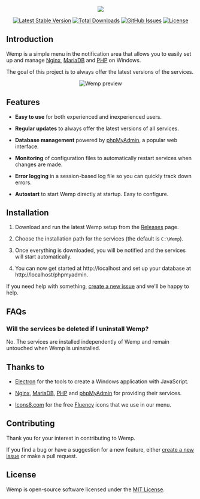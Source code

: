 <p align="center"><img src="https://user-images.githubusercontent.com/69470382/125867402-6a8af134-1e03-4d98-b1df-c347a2849c4e.png"></p>

<p align="center">
<a href="https://github.com/electronfriends/wemp/releases/latest"><img src="https://img.shields.io/github/v/release/electronfriends/wemp.svg?style=flat-square" alt="Latest Stable Version"></a>
<a href="https://github.com/electronfriends/wemp/releases"><img src="https://img.shields.io/github/downloads/electronfriends/wemp/total.svg?style=flat-square" alt="Total Downloads"></a>
<a href="https://github.com/electronfriends/wemp/issues"><img src="https://img.shields.io/github/issues/electronfriends/wemp.svg?style=flat-square" alt="GitHub Issues"></a>
<a href="LICENSE"><img src="https://img.shields.io/github/license/electronfriends/wemp.svg?style=flat-square" alt="License"></a>
</p>

## Introduction

Wemp is a simple menu in the notification area that allows you to easily set up and manage [Nginx](https://nginx.org), [MariaDB](https://mariadb.org) and [PHP](https://php.net) on Windows.

The goal of this project is to always offer the latest versions of the services.

<p align="center"><img src="https://user-images.githubusercontent.com/69470382/175114646-8e966bbb-7938-4895-bebd-db943cc5079b.png" alt="Wemp preview"></p>

## Features

- **Easy to use** for both experienced and inexperienced users.

- **Regular updates** to always offer the latest versions of all services.

- **Database management** powered by [phpMyAdmin](https://www.phpmyadmin.net), a popular web interface.

- **Monitoring** of configuration files to automatically restart services when changes are made.

- **Error logging** in a session-based log file so you can quickly track down errors.

- **Autostart** to start Wemp directly at startup. Easy to configure.

## Installation

1. Download and run the latest Wemp setup from the [Releases](https://github.com/electronfriends/wemp/releases/latest) page.

2. Choose the installation path for the services (the default is `C:\Wemp`).

3. Once everything is downloaded, you will be notified and the services will start automatically.

4. You can now get started at http://localhost and set up your database at http://localhost/phpmyadmin.

If you need help with something, [create a new issue](https://github.com/electronfriends/wemp/issues/new) and we'll be happy to help.

## FAQs

### Will the services be deleted if I uninstall Wemp?

No. The services are installed independently of Wemp and remain untouched when Wemp is uninstalled.

## Thanks to

- [Electron](https://www.electronjs.org) for the tools to create a Windows application with JavaScript.

- [Nginx](https://nginx.org), [MariaDB](https://mariadb.org), [PHP](https://php.net) and [phpMyAdmin](https://www.phpmyadmin.net) for providing their services.

- [Icons8.com](https://icons8.com) for the free [Fluency](https://icons8.com/icon/set/logs/fluency) icons that we use in our menu.

## Contributing

Thank you for your interest in contributing to Wemp.

If you find a bug or have a suggestion for a new feature, either [create a new issue](https://github.com/electronfriends/wemp/issues/new) or make a pull request.

## License

Wemp is open-source software licensed under the [MIT License](LICENSE).
